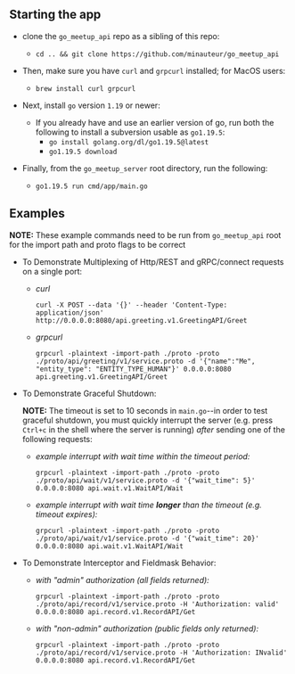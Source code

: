 ## Starting the app

* clone the `go_meetup_api` repo as a sibling of this repo:
  * ```cd .. && git clone https://github.com/minauteur/go_meetup_api```

* Then, make sure you have `curl` and `grpcurl` installed; for MacOS users:
  * ```brew install curl grpcurl```

* Next, install `go` version `1.19` or newer:
  * If you already have and use an earlier version of go, run both the following to install a subversion usable as `go1.19.5`:
    * ```go install golang.org/dl/go1.19.5@latest```
    * ```go1.19.5 download```

* Finally, from the `go_meetup_server` root directory, run the following:
  * ```go1.19.5 run cmd/app/main.go```


## Examples

**NOTE:** These example commands need to be run from `go_meetup_api` root for the import path and proto flags to be correct

* To Demonstrate Multiplexing of Http/REST and gRPC/connect requests on a single port:
  * *curl*
    ```
    curl -X POST --data '{}' --header 'Content-Type: application/json' http://0.0.0.0:8080/api.greeting.v1.GreetingAPI/Greet
    ```
  * *grpcurl*
    ```
    grpcurl -plaintext -import-path ./proto -proto ./proto/api/greeting/v1/service.proto -d '{"name":"Me", "entity_type": "ENTITY_TYPE_HUMAN"}' 0.0.0.0:8080 api.greeting.v1.GreetingAPI/Greet
    ```
 * To Demonstrate Graceful Shutdown:
 
    **NOTE:** The timeout is set to 10 seconds in `main.go`--in order to test graceful shutdown, you must quickly interrupt the server (e.g. press `Ctrl+c` in the shell where the server is running) _after_ sending one of the following requests:
    
   * *example interrupt with wait time _within_ the timeout period:*
     ``` 
     grpcurl -plaintext -import-path ./proto -proto ./proto/api/wait/v1/service.proto -d '{"wait_time": 5}' 0.0.0.0:8080 api.wait.v1.WaitAPI/Wait
     ```
   * *example interrupt with wait time **longer** than the timeout (e.g. timeout expires):*
     ```
     grpcurl -plaintext -import-path ./proto -proto ./proto/api/wait/v1/service.proto -d '{"wait_time": 20}' 0.0.0.0:8080 api.wait.v1.WaitAPI/Wait
     ```
     
  * To Demonstrate Interceptor and Fieldmask Behavior:
    * *with "admin" authorization (all fields returned):*
      ```
      grpcurl -plaintext -import-path ./proto -proto ./proto/api/record/v1/service.proto -H 'Authorization: valid' 0.0.0.0:8080 api.record.v1.RecordAPI/Get
      ```
    * *with "non-admin" authorization (public fields only returned):*
      ```
      grpcurl -plaintext -import-path ./proto -proto ./proto/api/record/v1/service.proto -H 'Authorization: INvalid' 0.0.0.0:8080 api.record.v1.RecordAPI/Get
      ```
